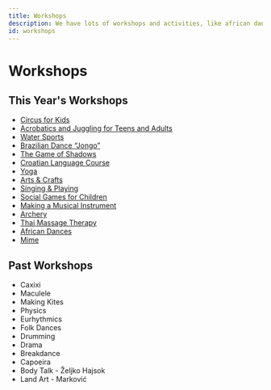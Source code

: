 ```yaml
---
title: Workshops
description: We have lots of workshops and activities, like african dances, yoga, circus, painting etc.
id: workshops
---
```


# Workshops

## This Year's Workshops

  - [Circus for Kids](circus-for-kids)
  - [Acrobatics and Juggling for Teens and Adults](acrobatics-and-juggling)
  - [Water Sports](water-sports)
  - [Brazilian Dance “Jongo”](jongo)
  - [The Game of Shadows](game-of-shadows)
  - [Croatian Language Course](croatian-language)
  - [Yoga](yoga)
  - [Arts & Crafts](arts-and-crafts)
  - [Singing & Playing](singing-and-playing)
  - [Social Games for Children](social-games)
  - [Making a Musical Instrument](making-a-musical-instrument)
  - [Archery](archery)
  - [Thai Massage Therapy](massage)
  - [African Dances](african-dances)
  - [Mime](mime)

## Past Workshops

  - Caxixi
  - Maculele
  - Making Kites
  - Physics
  - Eurhythmics
  - Folk Dances
  - Drumming
  - Drama
  - Breakdance
  - Capoeira
  - Body Talk - Željko Hajsok
  - Land Art - Marković
